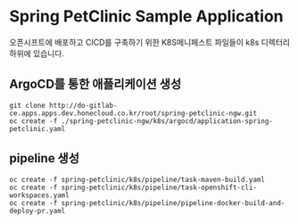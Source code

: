# Spring PetClinic Sample Application
오픈시프트에 배포하고 CICD를 구축하기 위한 K8S메니페스트 파일들이 k8s 디렉터리 하위에 있습니다.

## ArgoCD를 통한 애플리케이션 생성
```
git clone http://do-gitlab-ce.apps.apps.dev.honecloud.co.kr/root/spring-petclinic-ngw.git
oc create -f ./spring-petclinic-ngw/k8s/argocd/application-spring-petclinic.yaml
```
## pipeline 생성
```
oc create -f spring-petclinic/k8s/pipeline/task-maven-build.yaml
oc create -f spring-petclinic/k8s/pipeline/task-openshift-cli-workspaces.yaml
oc create -f spring-petclinic/k8s/pipeline/pipeline-docker-build-and-deploy-pr.yaml
```

